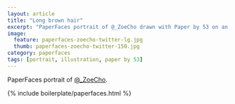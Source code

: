 ```yaml
---
layout: article
title: "Long brown hair"
excerpt: "PaperFaces portrait of @_ZoeCho drawn with Paper by 53 on an iPad."
image: 
  feature: paperfaces-zoecho-twitter-lg.jpg
  thumb: paperfaces-zoecho-twitter-150.jpg
category: paperfaces
tags: [portrait, illustration, paper by 53]
---
```


PaperFaces portrait of [@_ZoeCho](http://twitter.com/_ZoeCho).

{% include boilerplate/paperfaces.html %}